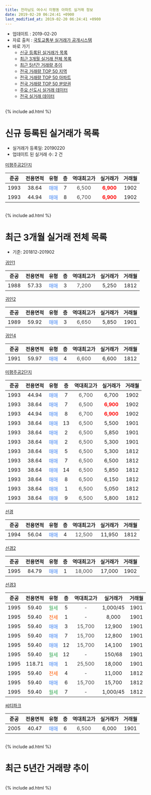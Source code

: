 ```yaml
---
title: 전라남도 여수시 미평동 아파트 실거래 정보
date: 2019-02-20 06:24:41 +0900
last_modified_at: 2019-02-20 06:24:41 +0900
---
```


* 업데이트 : 2019-02-20
* 자료 출처 : [국토교통부 실거래가 공개시스템](http://rt.molit.go.kr)
* 바로 가기
    * [신규 등록된 실거래가 목록](#신규-등록된-실거래가-목록)
    * [최근 3개월 실거래 전체 목록](#최근-3개월-실거래-전체-목록)
    * [최근 5년간 거래량 추이](#최근-5년간-거래량-추이)
    * [전국 거래량 TOP 50 지역](https://inasie.github.io/apt-trade-info/최근-3개월-전국에서-가장-거래가-많이-발생한-지역)
    * [전국 거래량 TOP 50 아파트](https://inasie.github.io/apt-trade-info/최근-3개월-전국에서-가장-거래가-많이-발생한-아파트)
    * [전국 거래량 TOP 50 분양권](https://inasie.github.io/apt-trade-info/최근-3개월-전국에서-가장-거래가-많이-발생한-분양권)
    * [주요 신도시 실거래 데이터](https://inasie.github.io/apt-trade-info/주요-신도시)
    * [전국 실거래 데이터](https://inasie.github.io/apt-trade-info/전국)
<br>
{% include ad.html %}
<br>

# 신규 등록된 실거래가 목록
* 실거래가 등록일: 20190220
* 업데이트 된 실거래 수: 2 건


[미평주공2단지](https://search.naver.com/search.naver?query=%EC%A0%84%EB%9D%BC%EB%82%A8%EB%8F%84+%EC%97%AC%EC%88%98%EC%8B%9C+%EB%AF%B8%ED%8F%89%EB%8F%99+%EB%AF%B8%ED%8F%89%EC%A3%BC%EA%B3%B52%EB%8B%A8%EC%A7%80)

|준공|전용면적|유형|층|역대최고가|실거래가|거래월|
|:---:|:---:|:---:|:---:|:---:|:---:|:---:|
|1993|38.64|<span style="color:#4285f3">매매</span>|7|<span style="color:#444444">6,500</span>|<b><span style="color:#ff0000">6,900</span></b>|1902|
|1993|44.94|<span style="color:#4285f3">매매</span>|8|<span style="color:#444444">6,700</span>|<b><span style="color:#ff0000">6,900</span></b>|1902|


<br>
{% include ad.html %}
<br>

# 최근 3개월 실거래 전체 목록
* 기준: 201812-201902


[귀인1](https://search.naver.com/search.naver?query=%EC%A0%84%EB%9D%BC%EB%82%A8%EB%8F%84+%EC%97%AC%EC%88%98%EC%8B%9C+%EB%AF%B8%ED%8F%89%EB%8F%99+%EA%B7%80%EC%9D%B81)

|준공|전용면적|유형|층|역대최고가|실거래가|거래월|
|:---:|:---:|:---:|:---:|:---:|:---:|:---:|
|1988|57.33|<span style="color:#4285f3">매매</span>|3|<span style="color:#444444">7,200</span>|5,250|1812|

[귀인2](https://search.naver.com/search.naver?query=%EC%A0%84%EB%9D%BC%EB%82%A8%EB%8F%84+%EC%97%AC%EC%88%98%EC%8B%9C+%EB%AF%B8%ED%8F%89%EB%8F%99+%EA%B7%80%EC%9D%B82)

|준공|전용면적|유형|층|역대최고가|실거래가|거래월|
|:---:|:---:|:---:|:---:|:---:|:---:|:---:|
|1989|59.92|<span style="color:#4285f3">매매</span>|3|<span style="color:#444444">6,650</span>|5,850|1901|

[귀인4](https://search.naver.com/search.naver?query=%EC%A0%84%EB%9D%BC%EB%82%A8%EB%8F%84+%EC%97%AC%EC%88%98%EC%8B%9C+%EB%AF%B8%ED%8F%89%EB%8F%99+%EA%B7%80%EC%9D%B84)

|준공|전용면적|유형|층|역대최고가|실거래가|거래월|
|:---:|:---:|:---:|:---:|:---:|:---:|:---:|
|1991|59.97|<span style="color:#4285f3">매매</span>|4|<span style="color:#444444">6,600</span>|6,600|1812|

[미평주공2단지](https://search.naver.com/search.naver?query=%EC%A0%84%EB%9D%BC%EB%82%A8%EB%8F%84+%EC%97%AC%EC%88%98%EC%8B%9C+%EB%AF%B8%ED%8F%89%EB%8F%99+%EB%AF%B8%ED%8F%89%EC%A3%BC%EA%B3%B52%EB%8B%A8%EC%A7%80)

|준공|전용면적|유형|층|역대최고가|실거래가|거래월|
|:---:|:---:|:---:|:---:|:---:|:---:|:---:|
|1993|44.94|<span style="color:#4285f3">매매</span>|7|<span style="color:#444444">6,700</span>|6,700|1902|
|1993|38.64|<span style="color:#4285f3">매매</span>|7|<span style="color:#444444">6,500</span>|<b><span style="color:#ff0000">6,900</span></b>|1902|
|1993|44.94|<span style="color:#4285f3">매매</span>|8|<span style="color:#444444">6,700</span>|<b><span style="color:#ff0000">6,900</span></b>|1902|
|1993|38.64|<span style="color:#4285f3">매매</span>|13|<span style="color:#444444">6,500</span>|5,500|1901|
|1993|38.64|<span style="color:#4285f3">매매</span>|2|<span style="color:#444444">6,500</span>|5,850|1901|
|1993|38.64|<span style="color:#4285f3">매매</span>|2|<span style="color:#444444">6,500</span>|5,300|1901|
|1993|38.64|<span style="color:#4285f3">매매</span>|5|<span style="color:#444444">6,500</span>|5,300|1812|
|1993|38.64|<span style="color:#4285f3">매매</span>|7|<span style="color:#444444">6,500</span>|6,500|1812|
|1993|38.64|<span style="color:#4285f3">매매</span>|14|<span style="color:#444444">6,500</span>|5,850|1812|
|1993|38.64|<span style="color:#4285f3">매매</span>|8|<span style="color:#444444">6,500</span>|6,150|1812|
|1993|38.64|<span style="color:#4285f3">매매</span>|1|<span style="color:#444444">6,500</span>|5,050|1812|
|1993|38.64|<span style="color:#4285f3">매매</span>|9|<span style="color:#444444">6,500</span>|5,800|1812|

[선경](https://search.naver.com/search.naver?query=%EC%A0%84%EB%9D%BC%EB%82%A8%EB%8F%84+%EC%97%AC%EC%88%98%EC%8B%9C+%EB%AF%B8%ED%8F%89%EB%8F%99+%EC%84%A0%EA%B2%BD)

|준공|전용면적|유형|층|역대최고가|실거래가|거래월|
|:---:|:---:|:---:|:---:|:---:|:---:|:---:|
|1994|56.04|<span style="color:#4285f3">매매</span>|4|<span style="color:#444444">12,500</span>|11,950|1812|

[선경2](https://search.naver.com/search.naver?query=%EC%A0%84%EB%9D%BC%EB%82%A8%EB%8F%84+%EC%97%AC%EC%88%98%EC%8B%9C+%EB%AF%B8%ED%8F%89%EB%8F%99+%EC%84%A0%EA%B2%BD2)

|준공|전용면적|유형|층|역대최고가|실거래가|거래월|
|:---:|:---:|:---:|:---:|:---:|:---:|:---:|
|1995|84.79|<span style="color:#4285f3">매매</span>|1|<span style="color:#444444">18,000</span>|17,000|1902|

[선경3](https://search.naver.com/search.naver?query=%EC%A0%84%EB%9D%BC%EB%82%A8%EB%8F%84+%EC%97%AC%EC%88%98%EC%8B%9C+%EB%AF%B8%ED%8F%89%EB%8F%99+%EC%84%A0%EA%B2%BD3)

|준공|전용면적|유형|층|역대최고가|실거래가|거래월|
|:---:|:---:|:---:|:---:|:---:|:---:|:---:|
|1995|59.40|<span style="color:#34a853">월세</span>|5|<span style="color:#444444">-</span>|1,000/45|1901|
|1995|59.40|<span style="color:#ff5a00">전세</span>|1|<span style="color:#444444">-</span>|8,000|1901|
|1995|59.40|<span style="color:#4285f3">매매</span>|3|<span style="color:#444444">15,700</span>|12,900|1901|
|1995|59.40|<span style="color:#4285f3">매매</span>|7|<span style="color:#444444">15,700</span>|12,800|1901|
|1995|59.40|<span style="color:#4285f3">매매</span>|12|<span style="color:#444444">15,700</span>|14,100|1901|
|1995|59.40|<span style="color:#34a853">월세</span>|12|<span style="color:#444444">-</span>|150/68|1901|
|1995|118.71|<span style="color:#4285f3">매매</span>|1|<span style="color:#444444">25,500</span>|18,000|1901|
|1995|59.40|<span style="color:#ff5a00">전세</span>|4|<span style="color:#444444">-</span>|11,000|1812|
|1995|59.40|<span style="color:#4285f3">매매</span>|6|<span style="color:#444444">15,700</span>|15,700|1812|
|1995|59.40|<span style="color:#34a853">월세</span>|7|<span style="color:#444444">-</span>|1,000/45|1812|

[씨티파크](https://search.naver.com/search.naver?query=%EC%A0%84%EB%9D%BC%EB%82%A8%EB%8F%84+%EC%97%AC%EC%88%98%EC%8B%9C+%EB%AF%B8%ED%8F%89%EB%8F%99+%EC%94%A8%ED%8B%B0%ED%8C%8C%ED%81%AC)

|준공|전용면적|유형|층|역대최고가|실거래가|거래월|
|:---:|:---:|:---:|:---:|:---:|:---:|:---:|
|2005|40.47|<span style="color:#4285f3">매매</span>|6|<span style="color:#444444">6,500</span>|6,000|1901|


<br>
{% include ad.html %}
<br>

# 최근 5년간 거래량 추이


<div style="width:100%;">
    <canvas id="deal_progress" height="200"></canvas>
</div>

<script>
new Chart(document.getElementById("deal_progress"), {
    type: 'line',
    data: {
        labels: ['201402','201403','201404','201405','201406','201407','201408','201409','201410','201411','201412','201501','201502','201503','201504','201505','201506','201507','201508','201509','201510','201511','201512','201601','201602','201603','201604','201605','201606','201607','201608','201609','201610','201611','201612','201701','201702','201703','201704','201705','201706','201707','201708','201709','201710','201711','201712','201801','201802','201803','201804','201805','201806','201807','201808','201809','201810','201811','201812','201901','201902'],
        datasets: [{
            label: '매매',
            pointRadius: 1,
            data: [21, 16, 18, 13, 12, 13, 17, 18, 19, 14, 17, 27, 13, 20, 23, 23, 20, 12, 12, 8, 15, 11, 12, 10, 23, 18, 20, 13, 17, 12, 18, 13, 22, 17, 14, 10, 14, 22, 16, 18, 19, 18, 20, 24, 9, 14, 17, 19, 11, 18, 13, 17, 17, 13, 12, 13, 19, 15, 10, 9, 4],
            borderColor: "rgba(255, 201, 14, 1)",
            backgroundColor: "rgba(255, 201, 14, 0.5)",
            fill: false,
            lineTension: 0
        },{
            label: '전월세',
            pointRadius: 1,
            data: [5, 7, 8, 3, 3, 4, 4, 4, 7, 4, 4, 5, 7, 10, 5, 5, 3, 3, 0, 2, 4, 2, 3, 7, 0, 3, 6, 4, 3, 2, 1, 2, 7, 5, 3, 4, 7, 5, 3, 3, 6, 2, 4, 5, 2, 6, 5, 6, 4, 2, 6, 1, 3, 2, 1, 0, 2, 3, 2, 3, 0],
            borderColor: "rgba(0, 141, 185, 1)",
            backgroundColor: "rgba(0, 141, 185, 0.5)",
            fill: false,
            lineTension: 0
        }
        ]
    },
    options: {
        responsive: true,
        title: {
            display: false
        },
        tooltips: {
            mode: 'index',
            intersect: false
        },
        hover: {
            mode: 'nearest',
            intersect: true
        },
        scales: {
            xAxes: [{
                display: true,
                scaleLabel: {
                    display: true,
                    labelString: '년/월'
                }
            }],
            yAxes: [{
                display: true,
                ticks: {
                    suggestedMin: 0,
                },
                scaleLabel: {
                    display: true,
                    labelString: '실거래 수'
                }
            }]
        }
    }
});

</script>


<br>
{% include ad.html %}
<br>

